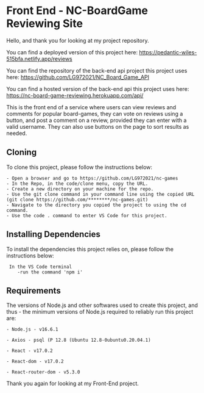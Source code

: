 # Front End - NC-BoardGame Reviewing Site

Hello, and thank you for looking at my project repository.

You can find a deployed version of this project here: https://pedantic-wiles-515bfa.netlify.app/reviews

You can find the repository of the back-end api project this project uses here: https://github.com/LG972021/NC_Board_Game_API

You can find a hosted version of the back-end api this project uses here: https://nc-board-game-reviewing.herokuapp.com/api/

This is the front end of a service where users can view reviews and comments for popular board-games, they can vote on reviews using a button, and post a comment on a review, provided they can enter with a valid username. They can also use buttons on the page to sort results as needed.

<h2>Cloning</h2>

To clone this project, please follow the instructions below:

    - Open a browser and go to https://github.com/LG972021/nc-games
    - In the Repo, in the code/clone menu, copy the URL.
    - Create a new directory on your machine for the repo.
    - Use the git clone command in your command line using the copied URL (git clone https://github.com/********/nc-games.git)
    - Navigate to the directory you copied the project to using the cd command.
    - Use the code . command to enter VS Code for this project.

<h2>Installing Dependencies</h2>

To install the dependencies this project relies on, please follow the instructions below:

     In the VS Code terminal
        -run the command 'npm i'

<h2>Requirements</h2>

The versions of Node.js and other softwares used to create this project, and thus - the minimum versions of Node.js required to reliably run this project are:

    - Node.js - v16.6.1

    - Axios - psql (P 12.8 (Ubuntu 12.8-0ubuntu0.20.04.1)

    - React - v17.0.2

    - React-dom - v17.0.2

    - React-router-dom - v5.3.0

Thank you again for looking at my Front-End project.
